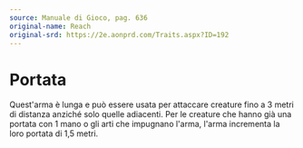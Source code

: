 ```yaml
---
source: Manuale di Gioco, pag. 636
original-name: Reach
original-srd: https://2e.aonprd.com/Traits.aspx?ID=192
---
```


# Portata

Quest'arma è lunga e può essere usata per attaccare creature fino a 3 metri di
distanza anziché solo quelle adiacenti. Per le creature che hanno già una
portata con 1 mano o gli arti che impugnano l'arma, l'arma incrementa la loro
portata di 1,5 metri.

